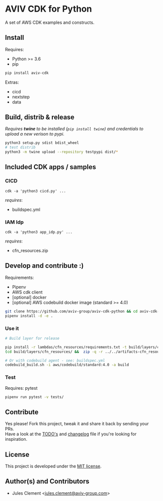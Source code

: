 # AVIV CDK for Python

A set of AWS CDK examples and constructs.

## Install

Requires:

- Python >= 3.6
- pip

```sh
pip install aviv-cdk
```

Extras:

- cicd
- nextstep
- data

## Build, distrib & release

_Requires __twine__ to be installed (`pip install twine`) and credentials to upload a new verison to pypi._

```sh
python3 setup.py sdist bdist_wheel
# test distrib
python3 -m twine upload --repository testpypi dist/*
```

## Included CDK apps / samples

### CICD

`cdk -a 'python3 cicd.py' ...`

_requires_:

- buildspec.yml

### IAM Idp

`cdk -a 'python3 app_idp.py' ...`

_requires_:

- cfn_resources.zip

## Develop and contribute :)

Requirements:

- Pipenv
- AWS cdk client
- [optional] docker
- [optional] AWS codebuild docker image (standard >= 4.0)

```sh
git clone https://github.com/aviv-group/aviv-cdk-python && cd aviv-cdk-python
pipenv install -d -e .
```

### Use it

```sh
# Build layer for release

pip install -r lambdas/cfn_resources/requirements.txt -t build/layers/cfn_resources/
(cd build/layers/cfn_resources/ &&  zip -q -r ../../artifacts-cfn_resources.zip .)

# Or with codebuild agent - see: buildspec.yml
codebuild_build.sh -i aws/codebuild/standard:4.0 -a build
```

### Test

Requires: pytest

```sh
pipenv run pytest -v tests/
```

## Contribute

Yes please! Fork this project, tweak it and share it back by sending your PRs.  
Have a look at the [TODO's](TODO) and [changelog](CHANGELOG) file if you're looking for inspiration.

## License

This project is developed under the [MIT license](license).

## Author(s) and Contributors

- Jules Clement \<jules.clement@aviv-group.com>

